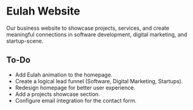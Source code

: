 # Eulah Website

Our business website to showcase projects, services, and create meaningful connections in software development, digital marketing, and startup-scene.

## To-Do

- Add Eulah animation to the homepage.
- Create a logical lead funnel (Software, Digital Marketing, Startups).
- Redesign homepage for better user experience.
- Add a projects showcase section.
- Configure email integration for the contact form.
